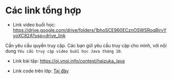 # Các link tổng hợp

- Link video buổi học: https://drive.google.com/drive/folders/1bhoSCE960ECznOSWSRoqBjrvYyoXC82A?usp=drive_link

Cần yêu cầu quyền truy cập. Các bạn gửi yêu cầu truy cập cho mình, với nội dung `Yêu cầu truy cập video buổi học Java tháng 10`.

- Link bài tập: https://oj.vnoi.info/contest/haizuka_java

- Link code trên lớp: [Tại đây](./)